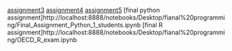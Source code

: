 [assignment3](http://localhost:8889/notebooks/Downloads/Assignment_week_5.ipynb)
[assignment4](https://github.com/Tiffanytian/assignments/blob/master/assignment4.ipynb)
[assignment5](http://localhost:8888/notebooks/Downloads/assignment5.ipynb)
[final python assignment]http://localhost:8888/notebooks/Desktop/fianal%20programming/Final_Assignment_Python_1_students.ipynb
[final R assignment]http://localhost:8888/notebooks/Desktop/fianal%20programming/OECD_R_exam.ipynb
